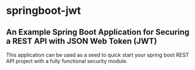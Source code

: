 # springboot-jwt
## An Example Spring Boot Application for Securing a REST API with JSON Web Token (JWT)

This application can be used as a seed to quick start your spring boot REST API project with a fully functional security module.


